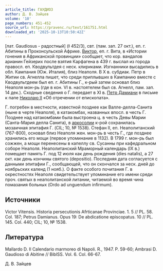 ```yaml
---
article_title: ГАУДИОЗ
author: Д. В. Зайцев
volume: '10'
page_numbers: 451-452
source_url: https://pravenc.ru/text/161751.html
downloaded_at: '2025-10-13T10:50:42Z'
---
```


[лат. Gaudiosus - радостный] (Ɨ 452/3), свт. (пам. зап. 27 окт.), еп. г. Абитины в Проконсульской Африке. [Виктор](https://pravenc.ru/text/Виктор.html), еп. г. Вита, в «Истории гонения в Африканской провинции» сообщает, что кор. вандалов арианин Гейзерих после взятия Карфагена в 439 г. выслал из города правосл. еп. Кводвультдея с неск. клириками. Изгнанники высадились в обл. Кампания (Юж. Италия), близ Неаполя. В X в. субдиак. Петр в Житии св. Агнелла пишет, что среди приплывших в Кампанию вместе с Кводвультдеем был еп. г. Абитины Г., к-рый затем основал близ Неаполя мон-рь (где в кон. VI в. настоятелем был св. Агнелл, пам. зап. 14 дек.). Сходные сведения о Г. передает в XI в. [Петр Дамиани](<https://pravenc.ru/text/Петр Дамиани.html>) в письме к папе [Николаю II](<https://pravenc.ru/text/Николаю II.html>) «Об отречении от епископата».

Г. погребен в местности, известной позднее как Валле-делла-Санита (ныне в черте Неаполя), в катакомбах, названных впосл. в честь Г. Позднее над катакомбами была выстроена ц. в честь Девы Марии (Санта-Мария делла Санита), в [аркосолии](https://pravenc.ru/text/аркосолии.html) к-рой сохранилась мозаичная эпитафия Г. (CIL; 10, № 1538). Стефан II, еп. Неаполитанский (767-800), основал близ Неаполя жен. мон-рь в честь Г., где позднее хранились его мощи (первое упоминание в 1132). В 1799 г. мон-рь был сожжен, а мощи перенесены в капеллу св. Сусанны при кафедральном соборе Неаполя. Неаполитанский Мраморный календарь (IX в.) помещает память Г. под 12 июля как день рождения (dies natalis), а 27 окт. как день кончины святого (depositio). Последняя дата согласуется с данными эпитафии Г., сообщающей, что он скончался за неск. дней до ноябрьских календ (1 нояб.). О факте особого почитания Г. в окрестностях Неаполя свидетельствует упоминание его имени среди проч. святых в неаполитанской литании, читаемой во время чина помазания больных (Ordo ad unguendum infirmum).

## Источники

Victor Vitensis. Historia persecutionis Afrticanae Provinciae. 1. 5 // PL. 58. Col. 187; Petrus Damianus. Opus 19: De abdicatione episcopatus. 10 // PL. 145. Col. 440; CIL; 10, № 1538.

## Литература

Mallardo D. Il Calendario marmoreo di Napoli. R., 1947. P. 59-60; Ambrasi D. Gaudioso di Abitine // BiblSS. Vol. 6. Col. 66-67.

Д. В. Зайцев
